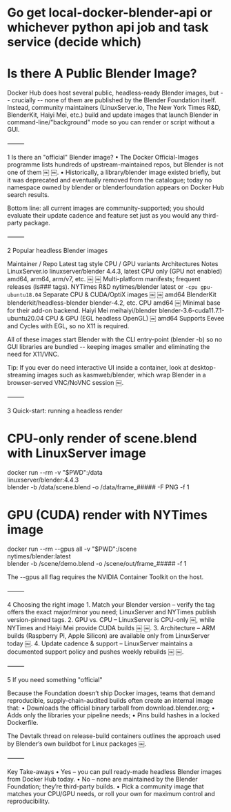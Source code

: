 # Go get local-docker-blender-api or whichever python api job and task service (decide which)

# Is there A Public Blender Image?

Docker Hub does host several public, headless-ready Blender images, but -- crucially -- none of them are published by the Blender Foundation itself.
Instead, community maintainers (LinuxServer.io, The New York Times R&D, BlenderKit, Haiyi Mei, etc.) build and update images that launch Blender in command-line/"background" mode so you can render or script without a GUI.

⸻

1  Is there an "official" Blender image?
	•	The Docker Official-Images programme lists hundreds of upstream-maintained repos, but Blender is not one of them  ￼ ￼.
	•	Historically, a library/blender image existed briefly, but it was deprecated and eventually removed from the catalogue; today no namespace owned by blender or blenderfoundation appears on Docker Hub search results.

Bottom line: all current images are community-supported; you should evaluate their update cadence and feature set just as you would any third-party package.

⸻

2  Popular headless Blender images

Maintainer / Repo	Latest tag style	CPU / GPU variants	Architectures	Notes
LinuxServer.io linuxserver/blender	4.4.3, latest	CPU only (GPU not enabled)	amd64, arm64, arm/v7, etc.  ￼ ￼	Multi-platform manifests; frequent releases (ls### tags).
NYTimes R&D nytimes/blender	latest or `-cpu	gpu-ubuntu18.04`	Separate CPU & CUDA/OptiX images  ￼ ￼	amd64
BlenderKit blenderkit/headless-blender	blender-4.2, etc.	CPU	amd64  ￼	Minimal base for their add-on backend.
Haiyi Mei meihaiyi/blender	blender-3.6-cuda11.7.1-ubuntu20.04	CPU & GPU (EGL headless OpenGL)  ￼	amd64	Supports Eevee and Cycles with EGL, so no X11 is required.

All of these images start Blender with the CLI entry-point (blender -b) so no GUI libraries are bundled -- keeping images smaller and eliminating the need for X11/VNC.

Tip: If you ever do need interactive UI inside a container, look at desktop-streaming images such as kasmweb/blender, which wrap Blender in a browser-served VNC/NoVNC session  ￼.

⸻

3  Quick-start: running a headless render

# CPU-only render of scene.blend with LinuxServer image
docker run --rm -v "$PWD":/data \
    linuxserver/blender:4.4.3 \
    blender -b /data/scene.blend -o /data/frame_##### -F PNG -f 1

# GPU (CUDA) render with NYTimes image
docker run --rm --gpus all -v "$PWD":/scene \
    nytimes/blender:latest \
    blender -b /scene/demo.blend -o /scene/out/frame_##### -f 1

The --gpus all flag requires the NVIDIA Container Toolkit on the host.

⸻

4  Choosing the right image
	1.	Match your Blender version – verify the tag offers the exact major/minor you need; LinuxServer and NYTimes publish version-pinned tags.
	2.	GPU vs. CPU – LinuxServer is CPU-only  ￼, while NYTimes and Haiyi Mei provide CUDA builds  ￼ ￼.
	3.	Architecture – ARM builds (Raspberry Pi, Apple Silicon) are available only from LinuxServer today  ￼.
	4.	Update cadence & support – LinuxServer maintains a documented support policy and pushes weekly rebuilds  ￼ ￼.

⸻

5  If you need something "official"

Because the Foundation doesn’t ship Docker images, teams that demand reproducible, supply-chain-audited builds often create an internal image that:
	•	Downloads the official binary tarball from download.blender.org;
	•	Adds only the libraries your pipeline needs;
	•	Pins build hashes in a locked Dockerfile.

The Devtalk thread on release-build containers outlines the approach used by Blender’s own buildbot for Linux packages  ￼.

⸻

Key Take-aways
	•	Yes – you can pull ready-made headless Blender images from Docker Hub today.
	•	No – none are maintained by the Blender Foundation; they’re third-party builds.
	•	Pick a community image that matches your CPU/GPU needs, or roll your own for maximum control and reproducibility.